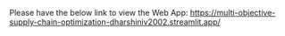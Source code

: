 Please have the below link to view the Web App: https://multi-objective-supply-chain-optimization-dharshiniv2002.streamlit.app/
